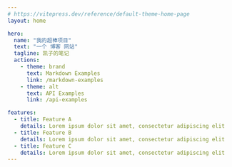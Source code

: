 ```yaml
---
# https://vitepress.dev/reference/default-theme-home-page
layout: home

hero:
  name: "我的超棒项目"
  text: "一个 博客 网站"
  tagline: 凯子的笔记
  actions:
    - theme: brand
      text: Markdown Examples
      link: /markdown-examples
    - theme: alt
      text: API Examples
      link: /api-examples

features:
  - title: Feature A
    details: Lorem ipsum dolor sit amet, consectetur adipiscing elit
  - title: Feature B
    details: Lorem ipsum dolor sit amet, consectetur adipiscing elit
  - title: Feature C
    details: Lorem ipsum dolor sit amet, consectetur adipiscing elit
---
```


